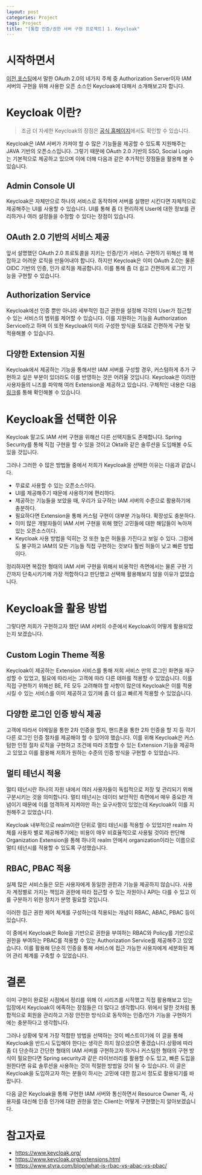 ```yaml
---
layout: post
categories: Project
tags: Project
title: "[통합 인증/권한 서버 구현 프로젝트] 1. Keycloak"
---
```


# 시작하면서

[이전 포스팅](https://kimcno3.github.io/posts/IAM-&-OAuth/)에서 말한 OAuth 2.0의 네가지 주체 중 Authorization Server이자 IAM 서버의 구현을 위해 사용한 오픈 소스인 Keycloak에 대해서 소개해보고자 합니다.

# Keycloak 이란?

> 조금 더 자세한 Keycloak의 장점은 [공식 홈페이지](https://www.keycloak.org/)에서도 확인할 수 있습니다.
> 

Keycloak은 IAM 서버가 가져야 할 수 많은 기능들을 제공할 수 있도록 지원해주는 JAVA 기반의 오픈소스입니다. 그렇기 때문에 OAuth 2.0 기반의 SSO, Social Login는 기본적으로 제공하고 있으며 이에 더해 다음과 같은 추가적인 장점들을 활용해 볼 수 있습니다.

## Admin Console UI

Keycloak은 자체만으로 하나의 서비스로 동작하며 서버를 실행만 시킨다면 자체적으로 제공해주는 UI를 사용할 수 있습니다. UI를 통해 좀 더 편리하게 User에 대한 정보를 관리하거나 여러 설정들을 수정할 수 있다는 장점이 있습니다.

## OAuth 2.0 기반의 서비스 제공

앞서 설명했던 OAuth 2.0 프로토콜을 지키는 인증/인가 서비스 구현하기 위해선 꽤 복잡하고 어려운 로직을 만들어내야 합니다. 하지만 Keycloak은 이미 OAuth 2.0는 물론 OIDC 기반의 인증, 인가 로직을 제공합니다. 이를 통해 좀 더 쉽고 간편하게 로그인 기능을 구현할 수 있습니다.

## Authorization Service

Keycloak에선 인증 뿐만 아니라 세부적인 접근 권한을 설정해 각각의 User가 접근할 수 있는 서비스의 범위를 제어할 수 있습니다. 이를 지원하는 기능을 Authorization Service라고 하며 이 또한 Keycloak이 미리 구성한 방식을 토대로 간편하게 구현 및 적용해볼 수 있습니다.

## 다양한 Extension 지원

Keycloak에서 제공하는 기능을 통해서만 IAM 서버를 구성할 경우, 커스텀하게 추가 구현하고 싶은 부분이 있더라도 이를 반영하는 것은 어려울 것입니다. Keycloak은 이러한 사용자들의 니즈를 파악해 여러 Extension을 제공하고 있습니다. 구체적인 내용은 다음 [링크](https://www.keycloak.org/extensions.html)를 통해 확인해볼 수 있습니다.

# Keycloak을 선택한 이유

Keycloak 말고도 IAM 서버 구현을 위해선 다른 선택지들도 존재합니다. Spring Security를 통해 직접 구현을 할 수 있을 것이고 Okta와 같은 솔루션을 도입해볼 수도 있을 것입니다.

그러나 그러한 수 많은 방법들 중에서 저희가 Keycloak을 선택한 이유는 다음과 같습니다.

- 무료로 사용할 수 있는 오픈소스이다.
- UI를 제공해주기 때문에 사용하기에 편리하다.
- 제공하는 기능들을 보았을 때, 우리가 요구하는 IAM 서버의 수준으로 활용하기에 충분하다.
- 필요하다면 Extension을 통해 커스텀 구현이 대부분 가능하다. 확장성도 충분하다.
- 이미 많은 개발자들이 IAM 서버 구현을 위해 했던 고민들에 대한 해답들이 녹아져 있는 오픈소스이다.
- Keycloak 사용 방법을 익히는 것 또한 높은 허들을 가진다고 보일 수 있다. 그럼에도 불구하고 IAM의 모든 기능들 직접 구현하는 것보다 훨씬 허들이 낮고 빠른 방법이다.

정리하자면 복잡한 형태의 IAM 서버 구현을 위해서 비용적인 측면에서는 물론 구현 기간까지 단축시키기에 가장 적합하다고 판단했고 선택해 활용해보지 않을 이유가 없었습니다.

# Keycloak을 활용 방법

그렇다면 저희가 구현하고자 했던 IAM 서버의 수준에서 Keycloak이 어떻게 활용되었는지 보겠습니다.

## Custom Login Theme 적용

Keycloak이 제공하는 Extension 서비스를 통해 저희 서비스 만의 로그인 화면을 재구성할 수 있었고, 필요에 따라서는 고객에 따라 다른 테마를 적용할 수 있었습니다. 이를 직접 구현하기 위해선 BE, FE 모두 고려해야 할 사항이 많은데 Keycloak은 이를 적용시킬 수 있는 서비스를 이미 제공하고 있기에 좀 더 쉽고 빠르게 적용할 수 있었습니다.

## 다양한 로그인 인증 방식 제공

고객에 따라서 이메일을 통한 2차 인증을 할지, 핸드폰을 통한 2차 인증을 할 지 등 각기 다른 로그인 인증 절차를 제공해야 할 수 있어야 했습니다. 이를 위해 Keycloak은 커스텀한 인정 절차 로직을 구현하고 조건에 따라 조합할 수 있는 Extension 기능을 제공하고 있었고 이를 활용해 저희가 원하는 수준의 인증 방식을 구현할 수 있었습니다.

## 멀티 테넌시 적용

멀티 테넌시란 하나의 자원 내에서 여러 사용자들이 독립적으로 저장 및 관리되기 위해 구분시키는 것을 의미합니다. 멀티 테넌시는 데이터 보안적인 측면에서 매우 중요한 개념이기 때문에 이를 엄격하게 지켜야만 하는 요구사항이 있었는데 Keycloak이 이를 지원해주고 있었습니다.

Keycloak 내부적으로 realm이란 단위로 멀티 테넌시를 적용할 수 있었지만 realm 자체를 사용자 별로 제공해주기에는 비용이 매우 비효율적으로 사용될 것이라 판단해 Organization Extension을 통해 하나의 realm 안에서 organization이라는 이름으로 멀티 테넌시를 적용할 수 있도록 구성했습니다.

## RBAC, PBAC 적용

실제 많은 서비스들은 모든 사용자에게 동일한 권한과 기능을 제공하지 않습니다. 사용자 계정별로 가지는 책임과 권한에 따라 접근할 수 있는 자원이나 API는 다를 수 있고 이를 구분하기 위한 장치가 분명 필요할 것입니다.

이러한 접근 권한 제어 체계를 구성하는데 적용되는 개념이 RBAC, ABAC, PBAC 등이 있습니다.

이 중에서 Keycloak은 Role을 기반으로 권한을 부여하는 RBAC와 Policy를 기반으로 권한을 부여하는 PBAC를 적용할 수 있는 Authorization Service를 제공해주고 있었습니다. 이를 활용해 단순히 인증을 통해 서비스에 접근 가능한 사용자에게 세분화된 제어 관리 체계를 구축할 수 있었습니다.

# 결론

이미 구현이 완료된 시점에서 정리를 위해 이 시리즈를 시작했고 직접 활용해보고 있는 입장에서 Keycloak이 에족하는 장점들은 더 많다고 생각합니다. 위에서 말한 것처럼 통합적으로 회원을 관리하고 가장 안전한 방식으로 동작하는 인증/인가 기능을 구현하기에는 충분하다고 생각합니다.

 그러나 상황에 맞게 가장 적합한 방법을 선택하는 것이 베스트이기에 이 글을 통해 Keycloak을 반드시 도입해야 한다는 생각은 하지 않으셨으면 좋겠습니다.상황에 따라 좀 더 단순하고 간단한 형태의 IAM 서버를 구현하고자 하거나 커스텀한 형태의 구현 방식이 필요한다면 Spring security과 같은 라이브러리를 활용할 수도 있고, 빠른 도입을 원한다면 유료 솔루션을 사용하는 것이 적절한 방법일 것이 될 수 있습니다. 이 글은 Keycloak을 도입하고자 하는 분들이 하시는 고민에 대한 참고서 정도로 활용되기를 바랍니다.

다음 글은 Keycloak을 통해 구현한 IAM 서버와 통신하면서 Resource Owner 즉, 사용자를 대신해 인증 인가에 대한 권한을 얻는 Client는 어떻게 구현했는지 알아보겠습니다.

# 참고자료

- https://www.keycloak.org/
- https://www.keycloak.org/extensions.html
- https://www.styra.com/blog/what-is-rbac-vs-abac-vs-pbac/